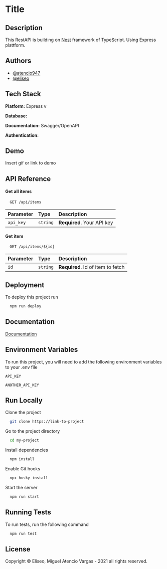 # Title

## Description

This RestAPI is building on
[Nest](https://github.com/nestjs/nest) framework of TypeScript. Using Express plattform.

## Authors

- [@atencio947](https://twitter.com/atencio947)
- [@eliseo](https://www.pleasecompletehere)

## Tech Stack

**Platform:** Express v

**Database:**

**Documentation:** Swagger/OpenAPI

**Authentication:**

## Demo

Insert gif or link to demo

## API Reference

#### Get all items

```http
  GET /api/items
```

| Parameter | Type     | Description                |
| :-------- | :------- | :------------------------- |
| `api_key` | `string` | **Required**. Your API key |

#### Get item

```http
  GET /api/items/${id}
```

| Parameter | Type     | Description                       |
| :-------- | :------- | :-------------------------------- |
| `id`      | `string` | **Required**. Id of item to fetch |

## Deployment

To deploy this project run

```bash
  npm run deploy
```

## Documentation

[Documentation](https://linktodocumentation/api)

## Environment Variables

To run this project, you will need to add the following environment variables to your .env file

`API_KEY`

`ANOTHER_API_KEY`

## Run Locally

Clone the project

```bash
  git clone https://link-to-project
```

Go to the project directory

```bash
  cd my-project
```

Install dependencies

```bash
  npm install
```

Enable Git hooks

```bash
  npx husky install
```

Start the server

```bash
  npm run start
```

## Running Tests

To run tests, run the following command

```bash
  npm run test
```

## License

Copyright © Eliseo, Miguel Atencio Vargas - 2021 all rights reserved.
